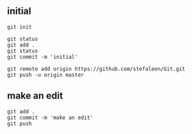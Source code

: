 ## initial

```
git init
```

```
git status
git add .
git status
git commit -m 'initial'
```

```
git remote add origin https://github.com/stefaleon/Git.git
git push -u origin master
```

## make an edit

```
git add .
git commit -m 'make an edit'
git push
```
